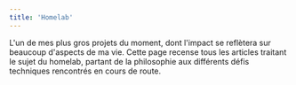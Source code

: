```yaml
---
title: 'Homelab'
---
```

L'un de mes plus gros projets du moment, dont l'impact se reflètera sur beaucoup d'aspects de ma vie. Cette page recense tous les articles traitant le sujet du homelab, partant de la philosophie aux différents défis techniques rencontrés en cours de route.